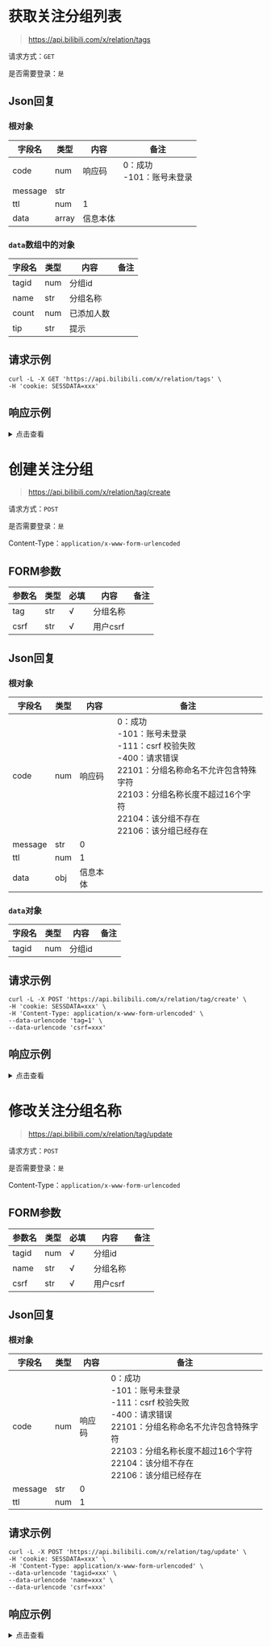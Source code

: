 # 获取关注分组列表

> https://api.bilibili.com/x/relation/tags

请求方式：`GET`

是否需要登录：`是`

## Json回复

### 根对象

| 字段名     | 类型    | 内容   | 备注                  |
|---------|-------|------|---------------------|
| code    | num   | 响应码  | 0：成功<br/>-101：账号未登录 |
| message | str   |      |                     |
| ttl     | num   | 1    |                     |
| data    | array | 信息本体 |                     |

### `data`数组中的对象

| 字段名   | 类型  | 内容    | 备注  |
|-------|-----|-------|-----|
| tagid | num | 分组id  |     |
| name  | str | 分组名称  |     |
| count | num | 已添加人数 |     |
| tip   | str | 提示    |     |

## 请求示例

```shell
curl -L -X GET 'https://api.bilibili.com/x/relation/tags' \
-H 'cookie: SESSDATA=xxx'
```

## 响应示例

<details>
<summary>点击查看</summary>

```json
{
    "code": 0,
    "message": "0",
    "ttl": 1,
    "data": [
        {
            "tagid": -10,
            "name": "特别关注",
            "count": 29,
            "tip": "第一时间收到该分组下用户更新稿件的通知"
        },
        {
            "tagid": 0,
            "name": "默认分组",
            "count": 1276,
            "tip": ""
        }
    ]
}
```

</details>

# 创建关注分组

> https://api.bilibili.com/x/relation/tag/create

请求方式：`POST`

是否需要登录：`是`

Content-Type：`application/x-www-form-urlencoded`

## FORM参数

| 参数名  | 类型  | 必填  | 内容     | 备注  |
|------|-----|-----|--------|-----|
| tag  | str | √   | 分组名称   |     |
| csrf | str | √   | 用户csrf |     |

## Json回复

### 根对象

| 字段名     | 类型  | 内容   | 备注                                                                                                                                         |
|---------|-----|------|--------------------------------------------------------------------------------------------------------------------------------------------|
| code    | num | 响应码  | 0：成功<br/>-101：账号未登录<br/>-111：csrf 校验失败<br/>-400：请求错误<br/>22101：分组名称命名不允许包含特殊字符<br/>22103：分组名称长度不超过16个字符<br/>22104：该分组不存在<br/>22106：该分组已经存在 |
| message | str | 0    |                                                                                                                                            |
| ttl     | num | 1    |                                                                                                                                            |
| data    | obj | 信息本体 |                                                                                                                                            |

### `data`对象

| 字段名   | 类型  | 内容   | 备注  |
|-------|-----|------|-----|
| tagid | num | 分组id |     |

## 请求示例

```shell
curl -L -X POST 'https://api.bilibili.com/x/relation/tag/create' \
-H 'cookie: SESSDATA=xxx' \
-H 'Content-Type: application/x-www-form-urlencoded' \
--data-urlencode 'tag=1' \
--data-urlencode 'csrf=xxx'
```

## 响应示例

<details>
<summary>点击查看</summary>

```json
{
    "code": 0,
    "message": "0",
    "ttl": 1,
    "data": {
        "tagid": 10086
    }
}
```

</details>

# 修改关注分组名称

> https://api.bilibili.com/x/relation/tag/update

请求方式：`POST`

是否需要登录：`是`

Content-Type：`application/x-www-form-urlencoded`

## FORM参数

| 参数名   | 类型  | 必填  | 内容     | 备注  |
|-------|-----|-----|--------|-----|
| tagid | num | √   | 分组id   |     |
| name  | str | √   | 分组名称   |     |
| csrf  | str | √   | 用户csrf |     |

## Json回复

### 根对象

| 字段名     | 类型  | 内容   | 备注                                                                                                                                         |
|---------|-----|------|--------------------------------------------------------------------------------------------------------------------------------------------|
| code    | num | 响应码  | 0：成功<br/>-101：账号未登录<br/>-111：csrf 校验失败<br/>-400：请求错误<br/>22101：分组名称命名不允许包含特殊字符<br/>22103：分组名称长度不超过16个字符<br/>22104：该分组不存在<br/>22106：该分组已经存在 |
| message | str | 0    |                                                                                                                                            |
| ttl     | num | 1    |                                                                                                                                            |

## 请求示例

```shell
curl -L -X POST 'https://api.bilibili.com/x/relation/tag/update' \
-H 'cookie: SESSDATA=xxx' \
-H 'Content-Type: application/x-www-form-urlencoded' \
--data-urlencode 'tagid=xxx' \
--data-urlencode 'name=xxx' \
--data-urlencode 'csrf=xxx'
```

## 响应示例

<details>
<summary>点击查看</summary>

```json
{
    "code": 0,
    "message": "0",
    "ttl": 1
}
```

</details>